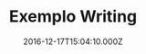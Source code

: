 ---
templateKey: writing-post
color: 7
title: Exemplo Writing
date: 2016-12-17T15:04:10.000Z
thumbnail: /img/thumbnail.jpg
illustration: /img/illustration.jpg
description: This is just a small example of Writing
details: Book. 99x99. 12/2010
---